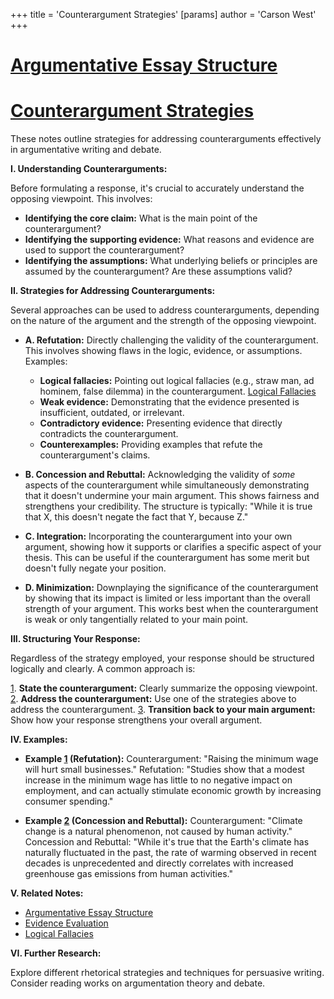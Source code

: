 +++
 title = 'Counterargument Strategies'
[params]
	author = 'Carson West'
+++
# [Argumentative Essay Structure](./../argumentative-essay-structure/)
# [Counterargument Strategies](./../counterargument-strategies/)

These notes outline strategies for addressing counterarguments effectively in argumentative writing and debate.


**I. Understanding Counterarguments:**

Before formulating a response, it's crucial to accurately understand the opposing viewpoint.  This involves:

* **Identifying the core claim:** What is the main point of the counterargument?
* **Identifying the supporting evidence:** What reasons and evidence are used to support the counterargument?
* **Identifying the assumptions:** What underlying beliefs or principles are assumed by the counterargument?  Are these assumptions valid?


**II. Strategies for Addressing Counterarguments:**

Several approaches can be used to address counterarguments, depending on the nature of the argument and the strength of the opposing viewpoint.

* **A. Refutation:** Directly challenging the validity of the counterargument. This involves showing flaws in the logic, evidence, or assumptions.  Examples:
    * **Logical fallacies:** Pointing out logical fallacies (e.g., straw man, ad hominem, false dilemma) in the counterargument. [Logical Fallacies](./../logical-fallacies/)
    * **Weak evidence:** Demonstrating that the evidence presented is insufficient, outdated, or irrelevant.
    * **Contradictory evidence:** Presenting evidence that directly contradicts the counterargument.
    * **Counterexamples:** Providing examples that refute the counterargument's claims.


* **B. Concession and Rebuttal:** Acknowledging the validity of *some* aspects of the counterargument while simultaneously demonstrating that it doesn't undermine your main argument.  This shows fairness and strengthens your credibility.  The structure is typically:  "While it is true that X, this doesn't negate the fact that Y, because Z."

* **C. Integration:** Incorporating the counterargument into your own argument, showing how it supports or clarifies a specific aspect of your thesis.  This can be useful if the counterargument has some merit but doesn't fully negate your position.


* **D. Minimization:**  Downplaying the significance of the counterargument by showing that its impact is limited or less important than the overall strength of your argument. This works best when the counterargument is weak or only tangentially related to your main point.


**III.  Structuring Your Response:**

Regardless of the strategy employed, your response should be structured logically and clearly.  A common approach is:

[1](./../1/). **State the counterargument:** Clearly summarize the opposing viewpoint.
[2](./../2/). **Address the counterargument:** Use one of the strategies above to address the counterargument.
[3](./../3/). **Transition back to your main argument:** Show how your response strengthens your overall argument.


**IV. Examples:**

* **Example [1](./../1/) (Refutation):**  Counterargument: "Raising the minimum wage will hurt small businesses."  Refutation: "Studies show that a modest increase in the minimum wage has little to no negative impact on employment, and can actually stimulate economic growth by increasing consumer spending."

* **Example [2](./../2/) (Concession and Rebuttal):** Counterargument: "Climate change is a natural phenomenon, not caused by human activity." Concession and Rebuttal: "While it's true that the Earth's climate has naturally fluctuated in the past, the rate of warming observed in recent decades is unprecedented and directly correlates with increased greenhouse gas emissions from human activities."


**V.  Related Notes:**

* [Argumentative Essay Structure](./../argumentative-essay-structure/)
* [Evidence Evaluation](./../evidence-evaluation/)
* [Logical Fallacies](./../logical-fallacies/)


**VI. Further Research:**

Explore different rhetorical strategies and techniques for persuasive writing.  Consider reading works on argumentation theory and debate.
